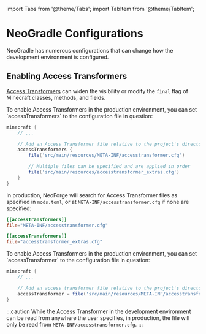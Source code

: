 import Tabs from '@theme/Tabs';
import TabItem from '@theme/TabItem';

# NeoGradle Configurations

NeoGradle has numerous configurations that can change how the development environment is configured.

## Enabling Access Transformers

[Access Transformers][at] can widen the visibility or modify the `final` flag of Minecraft classes, methods, and fields.

<Tabs defaultValue="latest">
<TabItem value="latest" label="Latest">
To enable Access Transformers in the production environment, you can set `accessTransformers` to the configuration file in question:

```gradle
minecraft {
    // ...

    // Add an Access Transformer file relative to the project's directory
    accessTransformers {
        file('src/main/resources/META-INF/accesstransformer.cfg')

        // Multiple files can be specified and are applied in order
        file('src/main/resources/accesstransformer_extras.cfg')
    }
}
```

In production, NeoForge will search for Access Transformer files as specified in `mods.toml`, or at `META-INF/accesstransformer.cfg` if none are specified:

```toml
[[accessTransformers]]
file="META-INF/accesstransformer.cfg"

[[accessTransformers]]
file="accesstransformer_extras.cfg"
```

</TabItem>


<TabItem value="7.0.40" label="7.0.40 and older">
To enable Access Transformers in the production environment, you can set `accessTransformer` to the configuration file in question:

```gradle
minecraft {
    // ...

    // Add an access transformer file relative to the project's directory
    accessTransformer = file('src/main/resources/META-INF/accesstransformer.cfg')
}
```

:::caution
While the Access Transformer in the development environment can be read from anywhere the user specifies, in production, the file will only be read from `META-INF/accesstransformer.cfg`.
:::

</TabItem>
</Tabs>

[at]: https://docs.neoforged.net/docs/advanced/accesstransformers
